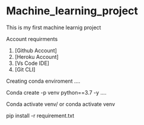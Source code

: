 # Machine_learning_project
This is my first machine learnig project

Account requirments

1. [Github Account]
2. [Heroku Account]
3. [Vs Code IDE]
4. [Git CLI]

Creating conda enviroment
....

Conda create -p venv python==3.7 -y
....

Conda activate venv/
or
conda activate venv


pip install -r requirement.txt